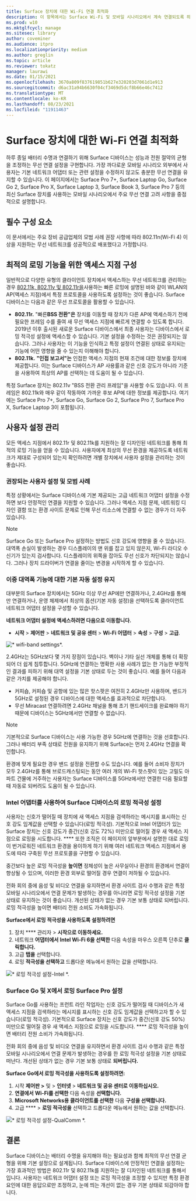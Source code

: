 ```yaml
---
title: Surface 장치에 대한 Wi-Fi 연결 최적화
description: 이 항목에서는 Surface Wi-Fi 및 모바일 시나리오에서 계속 연결되도록 하는 권장 설정에 대해 설명합니다.
ms.prod: w10
ms.mktglfcycl: manage
ms.sitesec: library
author: coveminer
ms.audience: itpro
ms.localizationpriority: medium
ms.author: greglin
ms.topic: article
ms.reviewer: tokatz
manager: laurawi
ms.date: 01/15/2021
ms.openlocfilehash: 3670a809f837619851b627e320203d7061d1e913
ms.sourcegitcommit: d6ac31a94b6630f04cf3469d5dcf8b66e46c7412
ms.translationtype: MT
ms.contentlocale: ko-KR
ms.lasthandoff: 08/23/2021
ms.locfileid: "11911463"
---
```

# <a name="optimize-wi-fi-connectivity-for-surface-devices"></a>Surface 장치에 대한 Wi-Fi 연결 최적화


하루 종일 배터리 수명과 연결하기 위해 Surface 디바이스는 성능과 전원 절약의 균형을 조정하는 무선 연결 설정을 구현합니다. 가장 까다로운 모바일 시나리오 외부에서 사용자는 기본 네트워크 어댑터 또는 관련 설정을 수정하지 않고도 충분한 무선 연결을 유지할 수 있습니다. 이 페이지에서는 Surface Pro 7+, Surface Laptop Go, Surface Go 2, Surface Pro X, Surface Laptop 3, Surface Book 3, Surface Pro 7 등의 최신 Surface 장치를 사용하는 모바일 시나리오에서 주요 무선 연결 고려 사항을 중점적으로 설명합니다.

## <a name="prerequisites"></a>필수 구성 요소

이 문서에서는 주요 장비 공급업체의 모범 사례 권장 사항에 따라 802.11n(Wi-Fi 4) 이상을 지원하는 무선 네트워크를 성공적으로 배포했다고 가정합니다.

## <a name="configuring-access-points-for-optimal-roaming-capabilities"></a>최적의 로밍 기능을 위한 액세스 지점 구성

일반적으로 다양한 유형의 클라이언트 장치에서 액세스하는 무선 네트워크를 관리하는 경우 [802.11k, 802.11v 및 802.11r을](https://docs.microsoft.com/windows-hardware/drivers/network/fast-roaming-with-802-11k--802-11v--and-802-11r)사용하는 빠른 로밍에 설명된 바와 같이 WLAN의 AP(액세스 지점)에서 특정 프로토콜을 사용하도록 설정하는 것이 좋습니다. Surface 디바이스는 다음과 같은 무선 프로토콜을 활용할 수 있습니다.

- **802.11r.** "빠른**BSS 전환"은** 장치를 이동할 때 장치가 다른 AP에 액세스하기 전에 필요한 프레임 수를 줄여 새 무선 액세스 지점에 빠르게 연결할 수 있도록 합니다. 2019년 이후 출시된 새로운 Surface 디바이스에서 최종 사용자는 디바이스에서 로밍 적극성 설정에 액세스할 수 있습니다. 기본 설정을 수정하는 것은 권장되지는 않습니다. 그러나 사용자는 이 기능을 인식하고 특정 설정이 연결된 상태로 유지되는 기능에 어떤 영향을 줄 수 있는지 이해해야 합니다.
- **802.11k.** **"인접 보고서"는** 인접한 액세스 지점의 현재 조건에 대한 정보를 장치에 제공합니다. 이는 Surface 디바이스가 AP 사용률과 같은 신호 강도가 아니라 기준을 사용하여 최상의 AP를 선택하는 데 도움이 될 수 있습니다.

특정 Surface 장치는 802.11v "BSS 전환 관리 프레임"을 사용할 수도 있습니다. 이 프레임은 802.11k와 매우 같이 작동하여 가까운 후보 AP에 대한 정보를 제공합니다. 여기에는 Surface Pro 7+, Surface Go, Surface Go 2, Surface Pro 7, Surface Pro X, Surface Laptop 3이 포함됩니다. 

## <a name="managing-user-settings"></a>사용자 설정 관리

모든 액세스 지점에서 802.11r 및 802.11k를 지원하는 잘 디자인된 네트워크를 통해 최적의 로밍 기능을 얻을 수 있습니다. 사용자에게 최상의 무선 환경을 제공하도록 네트워크가 제대로 구성되어 있는지 확인하려면 개별 장치에서 사용자 설정을 관리하는 것이 좋습니다. 

### <a name="recommended-user-settings-and-best-practices"></a>권장되는 사용자 설정 및 모범 사례

특정 상황에서는 Surface 디바이스에 기본 제공되는 고급 네트워크 어댑터 설정을 수정하면 보다 안정적인 연결을 지원할 수 있습니다. 그러나 액세스 지점 문제, 네트워킹 디자인 결함 또는 환경 사이트 문제로 인해 무선 리소스에 연결할 수 없는 경우가 더 자주 있습니다.

> [!NOTE]
> Surface Go 또는 Surface Pro 설정하는 방법도 신호 강도에 영향을 줄 수 있습니다. 대역폭 손실이 발생하는 경우 디스플레이의 맨 위를 잡고 있지 않은지, Wi-Fi 라디오 수신기가 있는지 검사합니다. 디스플레이의 위쪽을 잡아도 무선 신호가 차단되지는 않습니다. 그러나 장치 드라이버가 연결을 줄이는 변경을 시작하게 할 수 있습니다.

### <a name="keep-default-auto-setting-for-dual-bandwidth-capability"></a>이중 대역폭 기능에 대한 기본 자동 설정 유지

대부분의 Surface 장치에서는 5GHz 이상 무선 AP에만 연결하거나, 2.4GHz를 통해만 연결하거나, 운영 체제에서 최상의 옵션(기본 자동 설정)을 선택하도록 클라이언트 네트워크 어댑터 설정을 구성할 수 있습니다.

**네트워크 어댑터 설정에 액세스하려면 다음으로 이동합니다.**

- **시작**  >  **제어판**  >  **네트워크 및 공유 센터**  >  **Wi-Fi 어댑터**  >  **속성**  >  **구성**  >  **고급**.

![* wifi-band settings*.](images/wifi-band.png) <br>

2.4GHz는 5GHz보다 몇 가지 장점이 있습니다. 벽이나 기타 실선 개체를 통해 더 확장되어 더 쉽게 침투합니다. 5GHz에 연결하는 명확한 사용 사례가 없는 한 가능한 부정적인 결과를 피하기 위해 대역 설정을 기본 상태로 두는 것이 좋습니다. 예를 들어 다음과 같은 가치를 제공해야 합니다.


- 커피숍, 커피숍 및 공항에 있는 많은 핫스팟은 여전히 2.4GHz만 사용하며, 밴드가 5GHz로 설정된 경우 디바이스에 대한 액세스를 효과적으로 차단합니다.
- 무선 Miracast 연결하려면 2.4GHz 채널을 통해 초기 핸드세이크를 완료해야 하기 때문에 디바이스는 5GHz에서만 연결할 수 없습니다.

> [!NOTE]
> 기본적으로 Surface 디바이스는 사용 가능한 경우 5GHz에 연결하는 것을 선호합니다. 그러나 배터리 부족 상태로 전원을 유지하기 위해 Surface는 먼저 2.4GHz 연결을 확인합니다.

환경에 맞게 필요한 경우 밴드 설정을 전환할 수도 있습니다. 예를 들어 소비자 장치가 모두 2.4GHz를 통해 브로드캐스팅되는 동안 여러 개의 Wi-Fi 핫스팟이 있는 고밀도 아파트 건물에 거주하는 사용자는 Surface 디바이스를 5GHz에서만 연결한 다음 필요할 때 자동로 되버려도 도움이 될 수 있습니다.

### <a name="roaming-aggressiveness-settings-on-surface-devices-with-intel-adapters"></a>Intel 어댑터를 사용하여 Surface 디바이스의 로밍 적극성 설정 

사용자는 신호가 떨어질 때 장치에 새 액세스 지점을 검색하라는 메시지를 표시하는 신호 강도 임계값을 선택할 수 있습니다(로밍 적극성). 기본적으로 Intel 어댑터가 있는 Surface 장치는 신호 강도가 중간(신호 강도 72%) 미만으로 떨어질 경우 새 액세스 지점으로 로밍을 시도합니다. **** 또한 조직은 이 페이지의 앞부분에서 설명한 대로 로밍이 번거로워진 네트워크 환경을 용이하게 하기 위해 여러 네트워크 액세스 지점에서 용도에 따라 구축된 무선 프로토콜을 구현할 수 있습니다. 

중간보다 높은 로밍 적극성을 **높이면** 정체성이 높은 사무실이나 환경의 환경에서 연결이 향상될 수 있으며, 이러한 환경 외부로 떨어질 경우 연결이 저하될 수 있습니다. 

전화 회의 중에 음성 및 비디오 연결을 유지하면서 환경 사이트 검사 수행과 같은 특정 모바일 시나리오에서 연결 문제가 발생하는 경우를 아니라면 로밍 적극성 설정을 기본 상태로 유지하는 것이 좋습니다. 개선된 상태가 없는 경우 기본 보통 상태로 되버립니다. 로밍 적극성을 높이면 배터리 전원 소비도 가속화됩니다. 

**Surface에서 로밍 적극성을 사용하도록 설정하려면**

1. 장치 **** 관리자  >  **시작으로 이동하세요.**
2. 네트워크 **어댑터에서** **Intel Wi-Fi 6을 선택한** 다음 속성을 마우스 오른쪽 단추로 **클릭합니다.**
3. 고급 **탭을** 선택합니다.
4. 로밍 **적극성을 선택하고** 드롭다운 메뉴에서 원하는 값을 선택합니다.

![* 로밍 적극성 설정-Intel *.](images/wifi-roaming-int.png) <br>

### <a name="roaming-aggressiveness-settings-on-surface-go-and-surface-pro-x"></a>Surface Go 및 X에서 로밍 Surface Pro 설정

Surface Go를 사용하는 프런트 라인 작업자는 신호 강도가 떨어질 때 디바이스가 새 액세스 지점을 검색하라는 메시지를 표시하는 신호 강도 임계값을 선택하고자 할 수 있습니다(로밍 적극성). 기본적으로 Surface 장치는 신호 강도가 중간(신호 강도 50%) 미만으로 떨어질 경우 새 액세스 지점으로 로밍을 시도합니다. **** 로밍 적극성을 높이면 배터리 전원 소비가 가속화됩니다.

전화 회의 중에 음성 및 비디오 연결을 유지하면서 환경 사이트 검사 수행과 같은 특정 모바일 시나리오에서 연결 문제가 발생하는 경우를 한 로밍 적극성 설정을 기본 상태로 떠난다. 개선된 상태가 없는 경우 기본 보통 상태로 **되버립니다.**

**Surface Go에서 로밍 적극성을 사용하도록 설정하려면:**

1. 시작 **제어판 >** 및  >  **인터넷**  >  **네트워크 및 공유 센터로 이동하십시오.**
2. **연결에서** **Wi-Fi를 선택한** 다음 속성을 **선택합니다.**
3. **Microsoft Networks용 클라이언트를 선택한** 다음 **구성을 선택합니다.**
4. 고급 ****  >  **로밍 적극성을** 선택하고 드롭다운 메뉴에서 원하는 값을 선택합니다.

![* 로밍 적극성 설정-QualComm *.](images/wifi-roaming.png) <br>


## <a name="conclusion"></a>결론

Surface 디바이스는 배터리 수명을 유지해야 하는 필요성과 함께 최적의 무선 연결 균형을 위해 기본 설정으로 설계됩니다. Surface 디바이스에 안정적인 연결을 설정하는 가장 효과적인 방법은 802.11r 및 802.11k를 지원하는 잘 디자인된 네트워크를 통해서입니다. 사용자는 네트워크 어댑터 설정 또는 로밍 적극성을 조정할 수 있지만 특정 환경 요인에 대한 응답으로만 조정하고, 눈에 띄는 개선이 없는 경우 기본 상태로 되감아야 합니다.
